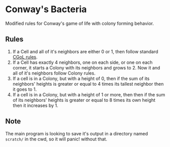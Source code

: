 # Conway's Bacteria

Modified rules for Conway's game of life with colony forming behavior.

## Rules

  1. If a Cell and all of it's neighbors are either 0 or 1, then follow standard [CGoL rules](https://en.wikipedia.org/wiki/Conway%27s_Game_of_Life).
  2. If a Cell has exactly 4 neighbors, one on each side, or one on each corner, it starts a Colony with its neighbors and grows to 2. Now it and all of it's neighbors follow Colony rules.
  3. If a cell is in a Colony, but with a height of 0, then if the sum of its neighbors' heights is greater or equal to 4 times its tallest neighbor then it goes to 1.
  4. If a cell is in a Colony, but with a height of 1 or more, then then if the sum of its neighbors' heights is greater or equal to 8 times its own height then it increases by 1.

## Note

  The main program is looking to save it's output in a directory named `scratch/` in the cwd, so it will panic! without that. 
